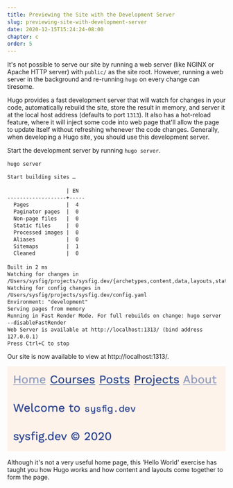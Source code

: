 ```yaml
---
title: Previewing the Site with the Development Server
slug: previewing-site-with-development-server
date: 2020-12-15T15:24:24-08:00
chapter: c
order: 5
---
```


It's not possible to serve our site by running a web server (like NGINX or Apache HTTP server) with `public/` as the site root. However, running a web server in the background and re-running `hugo` on every change can tiresome.

Hugo provides a fast development server that will watch for changes in your code, automatically rebuild the site, store the result in memory, and server it at the local host address (defaults to port `1313`). It also has a hot-reload feature, where it will inject some code into web page that'll allow the page to update itself without refreshing whenever the code changes. Generally, when developing a Hugo site, you should use this development server.

Start the development server by running `hugo server`.

```
hugo server
```

```
Start building sites …

                   | EN  
-------------------+-----
  Pages            |  4  
  Paginator pages  |  0  
  Non-page files   |  0  
  Static files     |  0  
  Processed images |  0  
  Aliases          |  0  
  Sitemaps         |  1  
  Cleaned          |  0  

Built in 2 ms
Watching for changes in /Users/sysfig/projects/sysfig.dev/{archetypes,content,data,layouts,static}
Watching for config changes in /Users/sysfig/projects/sysfig.dev/config.yaml
Environment: "development"
Serving pages from memory
Running in Fast Render Mode. For full rebuilds on change: hugo server --disableFastRender
Web Server is available at http://localhost:1313/ (bind address 127.0.0.1)
Press Ctrl+C to stop
```

Our site is now available to view at http://localhost:1313/.

![](/img/hello-world-home-page-color.png)

Although it's not a very useful home page, this 'Hello World' exercise has taught you how Hugo works and how content and layouts come together to form the page.
